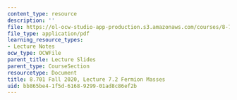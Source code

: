 ```yaml
---
content_type: resource
description: ''
file: https://ol-ocw-studio-app-production.s3.amazonaws.com/courses/8-701-introduction-to-nuclear-and-particle-physics-fall-2020/bb865be41f5d6168929901ad8c86ef2b_MIT8_701f20_lec7.2.pdf
file_type: application/pdf
learning_resource_types:
- Lecture Notes
ocw_type: OCWFile
parent_title: Lecture Slides
parent_type: CourseSection
resourcetype: Document
title: 8.701 Fall 2020, Lecture 7.2 Fermion Masses
uid: bb865be4-1f5d-6168-9299-01ad8c86ef2b
---
```

